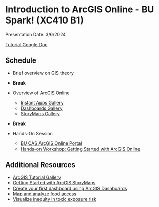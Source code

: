 # Introduction to ArcGIS Online - BU Spark! (XC410 B1)

Presentation Date: 3/6/2024

[Tutorial Google Doc](https://docs.google.com/document/d/1nCjbHvS_XEBnHQXRgOl_5ngZhD8VTG2b-Kol6Hzzm4c/edit?usp=sharing)

## Schedule

- Brief overview on GIS theory
- **Break**
- Overview of ArcGIS Online
  - [Instant Apps Gallery](https://doc.arcgis.com/en/instant-apps/gallery/)
  - [Dashboards Gallery](https://doc.arcgis.com/en/dashboards/gallery/)
  - [StoryMaps Gallery](https://doc.arcgis.com/en/arcgis-storymaps/gallery/?)

- **Break**
- Hands-On Session
  - [BU CAS ArcGIS Online Portal](https://bucas.maps.arcgis.com/home/index.html)
  - [Hands-on Workshop: Getting Started with ArcGIS Online](https://learn.arcgis.com/en/projects/get-started-with-arcgis-online/)

## Additional Resources

- [ArcGIS Tutorial Gallery](https://learn.arcgis.com/en/gallery/#?p=agol)
- [Getting Started with ArcGIS StoryMaps](https://storymaps.arcgis.com/stories/cea22a609a1d4cccb8d54c650b595bc4)
- [Create your first dashboard using ArcGIS Dashboards](https://www.esri.com/arcgis-blog/products/ops-dashboard/mapping/create-first-arcgis-dashboards/)
- [Map and analyze food access](https://learn.arcgis.com/en/projects/map-and-analyze-food-access/)
- [Visualize inequity in toxic exposure risk](https://learn.arcgis.com/en/projects/visualize-inequity-in-toxic-exposure-risk/)
